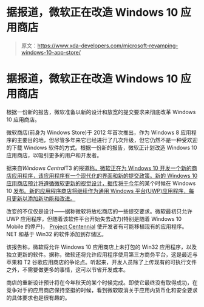 # 据报道，微软正在改造 Windows 10 应用商店

> 原文：<https://www.xda-developers.com/microsoft-revamping-windows-10-app-store/>

# 据报道，微软正在改造 Windows 10 应用商店

根据一份新的报告，微软准备以新的设计和放宽的提交要求来彻底改革 Windows 10 应用商店。

微软商店(前身为 Windows Store)于 2012 年首次推出，作为 Windows 8 应用程序的主要目的地，但尽管多年来它已经进行了几次升级，但它仍然不是一种受欢迎的下载 Windows 软件的方式。根据一份新的报告，微软正计划改造 Windows 10 应用商店，以吸引更多的用户和开发者。

据来自*Windows Central*T3 的报道[称，微软正在为 Windows 10 开发一个新的商店应用程序，该应用程序有一个现代化的界面和新的提交政策。新的 Windows 10 应用商店预计将遵循微软更新的视觉设计，据传将于今年](https://www.windowscentral.com/windows-10-big-changes-coming-app-store?utm_source=feedburner&utm_medium=feed&utm_campaign=Feed%3A+wmexperts+%28Windows+Central%29)的某个时候在 Windows 10 [发布。新的应用程序商店将继续作为通用 Windows 平台(UWP)应用程序，每月更新以添加新功能和改进。](https://www.xda-developers.com/microsoft-big-ui-overhaul-windows-10-2021/)

改变的不仅仅是设计——据称微软将放松商店的一些提交要求。微软最初只允许 UWP 应用程序，但随着该软件平台开始失去动力(特别是随着 Windows 10 Mobile 的停产)， [Project Centennial](https://www.onmsft.com/feature/what-is-project-centennial) 使开发者有可能移植现有的应用程序。NET 和基于 Win32 的软件添加到存储区。

该报告称，微软将允许 Windows 10 应用商店上未打包的 Win32 应用程序，以及独立更新的软件。据称，微软还将允许应用程序使用第三方商务平台，这是最近与苹果和 T2 谷歌应用商店的争论点。听起来，开发人员除了上传现有的可执行文件之外，不需要做更多的事情，这可以节省开发成本。

商店的重新设计预计将在今年秋天的某个时候完成。即使它最终没有取得成功，在竞争对手的应用商店保持坚挺的时候，看到微软取消关于应用内货币化和安全要求的具体要求也是很有趣的。